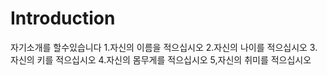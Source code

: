 # Introduction
자기소개를 할수있습니다
 1.자신의 이름을 적으십시오
 2.자신의 나이를 적으십시오
 3.자신의 키를 적으십시오
 4.자신의 몸무게를 적으십시오
 5,자신의 취미를 적으십시오
